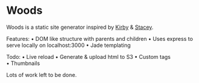 Woods
=====

Woods is a static site generator inspired by [Kirby](http://getkirby.com/) & [Stacey](http://www.staceyapp.com/).

Features:
• DOM like structure with parents and children
• Uses express to serve locally on localhost:3000
• Jade templating

Todo:
• Live reload
• Generate & upload html to S3
• Custom tags
• Thumbnails

Lots of work left to be done.
